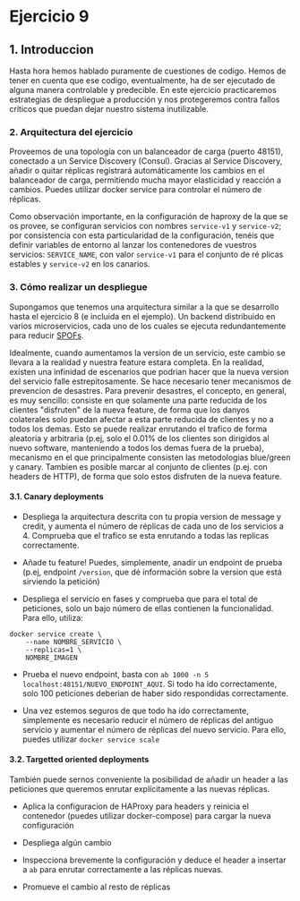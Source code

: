 # Ejercicio 9

## 1. Introduccion

Hasta hora hemos hablado puramente de cuestiones de codigo. Hemos de tener en cuenta que ese codigo, eventualmente, ha de ser ejecutado de alguna manera controlable y predecible.
En este ejercicio practicaremos estrategias de despliegue a producción y nos protegeremos contra fallos críticos que puedan dejar nuestro sistema inutilizable.

### 2. Arquitectura del ejercicio

Proveemos de una topología con un balanceador de carga (puerto 48151), conectado a un Service Discovery (Consul). Gracias al Service Discovery, añadir o quitar réplicas registrará automáticamente los cambios en el balanceador de carga, permitiendo mucha mayor elasticidad y reacción a cambios.
Puedes utilizar docker service para controlar el número de réplicas.

Como observación importante, en la configuración de haproxy de la que se os provee, se configuran servicios con nombres `service-v1` y `service-v2`; por consistencia con esta particularidad de la configuración, tenéis que definir variables de entorno al lanzar los contenedores de vuestros servicios: `SERVICE_NAME`, con valor `service-v1` para el conjunto de ré
plicas estables y `service-v2` en los canarios.

### 3. Cómo realizar un despliegue

Supongamos que tenemos una arquitectura similar a la que se desarrollo hasta el ejercicio 8 (e incluida en el ejemplo). Un backend distribuido en varios microservicios, cada uno de los cuales se ejecuta redundantemente para reducir [SPOFs](https://en.wikipedia.org/wiki/Single_point_of_failure).

Idealmente, cuando aumentamos la version de un servicio, este cambio se llevara a la realidad y nuestra feature estara completa. En la realidad, existen una infinidad de escenarios que podrian hacer que la nueva version del servicio falle estrepitosamente.
Se hace necesario tener mecanismos de prevencion de desastres.
Para prevenir desastres, el concepto, en general, es muy sencillo: consiste en que solamente una parte reducida de los clientes "disfruten" de la nueva feature, de forma que los danyos colaterales solo puedan afectar a esta parte reducida de clientes y no a todos los demas.
Esto se puede realizar enrutando el trafico de forma aleatoria y arbitraria (p.ej, solo el 0.01% de los clientes son dirigidos al nuevo software, manteniendo a todos los demas fuera de la prueba), mecanismo en el que principalmente consisten las metodologias blue/green y canary.
Tambien es posible marcar al conjunto de clientes (p.ej. con headers de HTTP), de forma que solo estos disfruten de la nueva feature.

#### 3.1. Canary deployments

- Despliega la arquitectura descrita con tu propia version de message y credit, y aumenta el número de réplicas de cada uno de los servicios a 4. Comprueba que el trafico se esta enrutando a todas las replicas correctamente.

- Añade tu feature! Puedes, simplemente, anadir un endpoint de prueba (p.ej, endpoint `/version`, que dé información sobre la version que está sirviendo la petición)

- Despliega el servicio en fases y comprueba que para el total de peticiones, solo un bajo número de ellas contienen la funcionalidad. Para ello, utiliza:

```
docker service create \
    --name NOMBRE_SERVICIO \
    --replicas=1 \
    NOMBRE_IMAGEN
```

- Prueba el nuevo endpoint, basta con `ab 1000 -n 5 localhost:48151/NUEVO_ENDPOINT_AQUI`. Si todo ha ido correctamente, solo 100 peticiones deberian de haber sido respondidas correctamente.

- Una vez estemos seguros de que todo ha ido correctamente, simplemente es necesario reducir el número de réplicas del antiguo servicio y aumentar el número de réplicas del nuevo servicio. Para ello, puedes utilizar `docker service scale`

#### 3.2. Targetted oriented deployments

También puede sernos conveniente la posibilidad de añadir un header a las peticiones que queremos enrutar explícitamente a las nuevas réplicas.

- Aplica la configuracion de HAProxy para headers y reinicia el contenedor (puedes utilizar docker-compose) para cargar la nueva configuración

- Despliega algún cambio

- Inspecciona brevemente la configuración y deduce el header a insertar a `ab` para enrutar correctamente a las réplicas nuevas.

- Promueve el cambio al resto de réplicas

